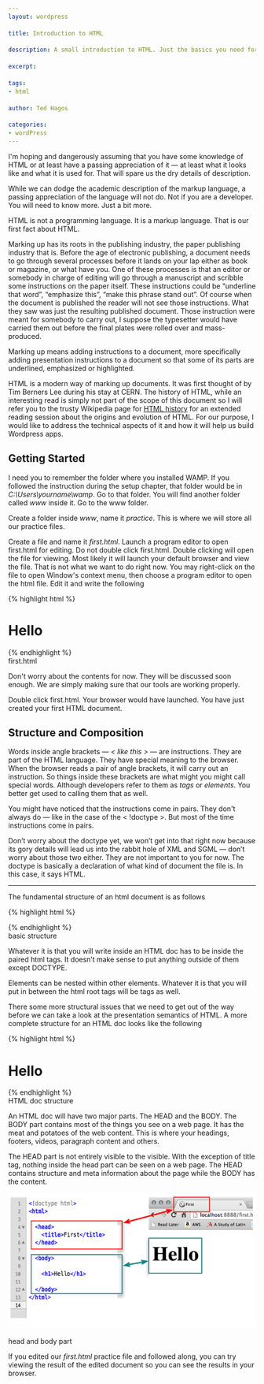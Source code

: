 ```yaml
---
layout: wordpress

title: Introduction to HTML

description: A small introduction to HTML. Just the basics you need for WordPress

excerpt: 

tags:
- html

author: Ted Hagos

categories:
- wordPress
---
```


I'm hoping and dangerously assuming that you have some knowledge of HTML or at least have a passing appreciation of it &mdash; at least what it looks like and what it is used for. That will spare us the dry details of description.

While we can dodge the academic description of the markup language, a passing appreciation of the language will not do. Not if you are a developer. You will need to know more. Just a bit more.

HTML is not a programming language. It is a markup language. That is our first fact about HTML.

Marking up has its roots in the publishing industry, the paper publishing industry that is. Before the age of electronic publishing, a document needs to go through several processes before it lands on your lap either as book or magazine, or what have you. One of these processes is that an editor or somebody in charge of editing will go through a manuscript and scribble some instructions on the paper itself. These instructions could be “underline that word”, “emphasize this”, “make this phrase stand out”. Of course when the document is published the reader will not see those instructions. What they saw was just the resulting published document. Those instruction were meant for somebody to carry out, I suppose the typesetter would have carried them out before the final plates were rolled over and mass-produced.

Marking up means adding instructions to a document, more specifically adding presentation instructions to a document so that some of its parts are underlined, emphasized or highlighted.

HTML is a modern way of marking up documents. It was first thought of by Tim Berners Lee during his stay at CERN. The history of HTML, while an interesting read is simply not part of the scope of this document so I will refer you to the trusty Wikipedia page for [HTML history](http://en.wikipedia.org/wiki/HTML) for an extended reading session about the origins and evolution of HTML. For our purpose, I would like to address the technical aspects of it and how it will help us build Wordpress apps.

## Getting Started

I need you to remember the folder where you installed WAMP. If you followed the instruction during the setup chapter, that folder would be in *C:\Users\yourname\wamp*. Go to that folder. You will find another folder called *www* inside it. Go to the www folder. 

Create a folder inside *www*, name it *practice*. This is where we will store all our practice files. 

Create a file and name it *first.html*. Launch a program editor to open first.html for editing. Do not double click first.html. Double clicking will open the file for viewing. Most likely it will launch your default browser and view the file. That is not what we want to do right now. You may right-click on the file to open Window's context menu, then choose a program editor to open the html file. Edit it and write the following

{% highlight html %}
<!doctype html>
<html>

  <h1>Hello</h1>

</html>
{% endhighlight %}
<div id='lst'>first.html</div>

Don't worry about the contents for now. They will be discussed soon enough. We are simply making sure that our tools are working properly. 

Double click first.html. Your browser would have launched. You have just created your first HTML document.

## Structure and Composition

Words inside angle brackets &mdash; *&lt; like this &gt;*  &mdash; are instructions. They are part of the HTML language. They have special meaning to the browser. When the browser reads a pair of angle brackets, it will carry out an instruction. So things inside these brackets are what might you might call special words. Although developers refer to them as *tags* or *elements*. You better get used to calling them that as well.

You might have noticed that the instructions come in pairs. They don't always do &mdash; like in the case of the &lt; !doctype &gt;. But most of the time instructions come in pairs.

Don’t worry about the doctype yet, we won’t get into that right now because its gory details will lead us into the rabbit hole of XML and SGML — don’t worry about those two either. They are not important to you for now. The doctype is basically a declaration of what kind of document the file is. In this case, it says HTML.

***

The fundamental structure of an html document is as follows


{% highlight html %}
<!doctype html>
<html>

</html>
{% endhighlight %}
<div id='lst'>basic structure</div>

Whatever it is that you will write inside an HTML doc has to be inside the paired html tags. It doesn’t make sense to put anything outside of them except DOCTYPE.

Elements can be nested within other elements. Whatever it is that you will put in between the html root tags will be tags as well.

There some more structural issues that we need to get out of the way before we can take a look at the presentation semantics of HTML. A more complete structure for an HTML doc looks like the following

{% highlight html %}
<!doctypehtml>
<html>
  <head> <title>First</title>
  </head>
  
  <body>
    <h1>Hello</h1> 
  </body>
</html>
{% endhighlight %}
<div id='lst'>HTML doc structure</div>

An HTML doc will have two major parts. The HEAD and the BODY.
The BODY part contains most of the things you see on a web page. It has the meat and potatoes of the web content. This is where your headings, footers, videos, paragraph content and others.

The HEAD part is not entirely visible to the visible. With the exception of title tag, nothing inside the head part can be seen on a web page. The HEAD contains structure and meta information about the page while the BODY has the content.

![HTML head and body](/img/wordpress/html-head-body.png)
<div id='lst'>head and body part</div>

If you edited our *first.html* practice file and followed along, you can try viewing the result of the edited document so you can see the results in your browser. 





